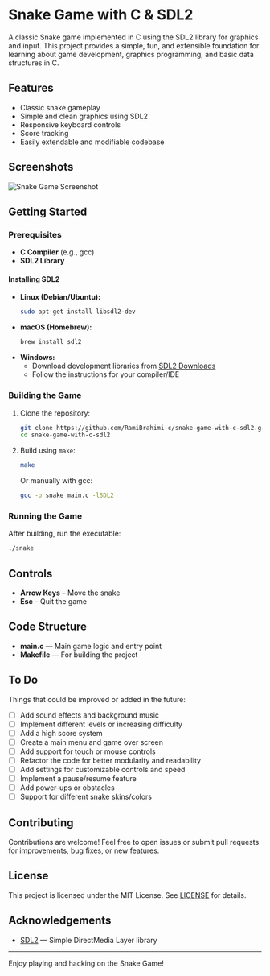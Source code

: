 # Snake Game with C & SDL2

A classic Snake game implemented in C using the SDL2 library for graphics and input. This project provides a simple, fun, and extensible foundation for learning about game development, graphics programming, and basic data structures in C.

## Features

- Classic snake gameplay
- Simple and clean graphics using SDL2
- Responsive keyboard controls
- Score tracking
- Easily extendable and modifiable codebase

## Screenshots

![Snake Game Screenshot](./assets/screenshot.png) <!-- Add a screenshot if available -->

## Getting Started

### Prerequisites

- **C Compiler** (e.g., gcc)
- **SDL2 Library**

#### Installing SDL2

- **Linux (Debian/Ubuntu):**
  ```bash
  sudo apt-get install libsdl2-dev
  ```
- **macOS (Homebrew):**
  ```bash
  brew install sdl2
  ```
- **Windows:**
  - Download development libraries from [SDL2 Downloads](https://www.libsdl.org/download-2.0.php)
  - Follow the instructions for your compiler/IDE

### Building the Game

1. Clone the repository:
   ```bash
   git clone https://github.com/RamiBrahimi-c/snake-game-with-c-sdl2.git
   cd snake-game-with-c-sdl2
   ```

2. Build using `make`:
   ```bash
   make
   ```
   Or manually with gcc:
   ```bash
   gcc -o snake main.c -lSDL2
   ```

### Running the Game

After building, run the executable:

```bash
./snake
```

## Controls

- **Arrow Keys** – Move the snake
- **Esc** – Quit the game

## Code Structure

- **main.c** — Main game logic and entry point
- **Makefile** — For building the project

## To Do

Things that could be improved or added in the future:

- [ ] Add sound effects and background music
- [ ] Implement different levels or increasing difficulty
- [ ] Add a high score system
- [ ] Create a main menu and game over screen
- [ ] Add support for touch or mouse controls
- [ ] Refactor the code for better modularity and readability
- [ ] Add settings for customizable controls and speed
- [ ] Implement a pause/resume feature
- [ ] Add power-ups or obstacles
- [ ] Support for different snake skins/colors

## Contributing

Contributions are welcome! Feel free to open issues or submit pull requests for improvements, bug fixes, or new features.

## License

This project is licensed under the MIT License. See [LICENSE](LICENSE) for details.

## Acknowledgements

- [SDL2](https://www.libsdl.org/) — Simple DirectMedia Layer library

---

Enjoy playing and hacking on the Snake Game!
